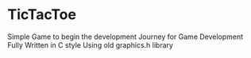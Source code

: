 # TicTacToe


Simple Game to begin the development Journey for Game Development
Fully Written in C style
Using old graphics.h library
